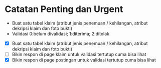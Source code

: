 # Catatan Penting dan Urgent

* Buat satu tabel klaim (atribut jenis penemuan / kehilangan, atribut dekripsi klaim dan foto bukti)
* Validasi 0:belum divalidasi; 1:diterima; 2:ditolak
- [x] Buat satu tabel klaim (atribut jenis penemuan / kehilangan, atribut dekripsi klaim dan foto bukti)
- [ ] Bikin respon di page klaim untuk validasi tertutup cuma bisa lihat
- [x] Bikin respon di page postingan untuk validasi tertutup cuma bisa lihat
